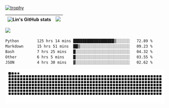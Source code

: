 [![trophy](https://github-profile-trophy.vercel.app/?username=ocss884&column=7)](https://github.com/ocss884)

| ![Lin's GitHub stats](https://github-readme-stats.vercel.app/api?username=ocss884&show_icons=true&hide_border=True&count_private=true) | ![](https://github-readme-streak-stats.herokuapp.com?user=ocss884&hide_border=true&date_format=M%20j%5B%2C%20Y%5D&ring=7EDDCF&fire=7EDDCF") |
| ------------------------------------------------------------ | ------------------------------------------------------------ |

![](https://komarev.com/ghpvc/?username=ocss884&color=brightgreen)

<!--START_SECTION:waka-->

```txt
Python        125 hrs 14 mins ██████████████████▒░░░░░░   72.89 %
Markdown      15 hrs 51 mins  ██▒░░░░░░░░░░░░░░░░░░░░░░   09.23 %
Bash          7 hrs 25 mins   █░░░░░░░░░░░░░░░░░░░░░░░░   04.32 %
Other         6 hrs 5 mins    █░░░░░░░░░░░░░░░░░░░░░░░░   03.55 %
JSON          4 hrs 30 mins   ▓░░░░░░░░░░░░░░░░░░░░░░░░   02.62 %
```

<!--END_SECTION:waka-->

<p align="center">
   <img src="https://github.com/ocss884/ocss884/blob/output/github-snake.svg" alt="snake">
</p>
